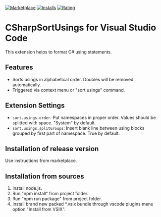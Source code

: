 [![Marketplace](https://vsmarketplacebadge.apphb.com/version-short/jongrant.csharpsortusings.svg)](https://marketplace.visualstudio.com/items?itemName=jongrant.csharpsortusings)
[![Installs](https://vsmarketplacebadge.apphb.com/installs-short/jongrant.csharpsortusings.svg)](https://marketplace.visualstudio.com/items?itemName=jongrant.csharpsortusings)
[![Rating](https://vsmarketplacebadge.apphb.com/rating-short/jongrant.csharpsortusings.svg)](https://marketplace.visualstudio.com/items?itemName=jongrant.csharpsortusings)


# CSharpSortUsings for Visual Studio Code
This extension helps to format C# using statements.

## Features
  * Sorts usings in alphabetical order. Doubles will be removed automatically.
  * Triggered via context menu or "sort usings" command.

## Extension Settings
* `sort.usings.order`: Put namespaces in proper order. Values should be splitted with space. "System" by default.
* `sort.usings.splitGroups`: Insert blank line between using blocks grouped by first part of namespace. True by default.

## Installation of release version
Use instructions from marketplace.

## Installation from sources
1. Install node.js.
2. Run "npm install" from project folder.
3. Run "npm run package" from project folder.
4. Install brand new packed *.vsix bundle through vscode plugins menu option "Install from VSIX".
